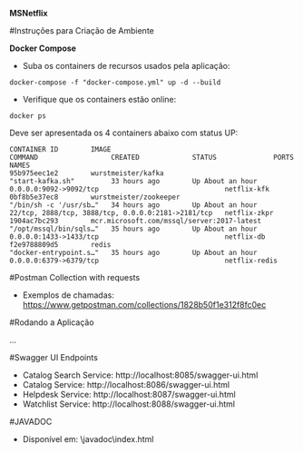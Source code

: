 **MSNetflix**

#Instruções para Criação de Ambiente

**Docker Compose**
* Suba os containers de recursos usados pela aplicação:

`docker-compose -f "docker-compose.yml" up -d --build`

* Verifique que os containers estão online:

`docker ps`

Deve ser apresentada os 4 containers abaixo com status UP: 
```
CONTAINER ID        IMAGE                                        COMMAND                  CREATED             STATUS              PORTS                                                NAMES
95b975eec1e2        wurstmeister/kafka                           "start-kafka.sh"         33 hours ago        Up About an hour    0.0.0.0:9092->9092/tcp                               netflix-kfk
0bf8b5e37ec8        wurstmeister/zookeeper                       "/bin/sh -c '/usr/sb…"   34 hours ago        Up About an hour    22/tcp, 2888/tcp, 3888/tcp, 0.0.0.0:2181->2181/tcp   netflix-zkpr
1904ac7bc293        mcr.microsoft.com/mssql/server:2017-latest   "/opt/mssql/bin/sqls…"   35 hours ago        Up About an hour    0.0.0.0:1433->1433/tcp                               netflix-db
f2e9788809d5        redis                                        "docker-entrypoint.s…"   35 hours ago        Up About an hour    0.0.0.0:6379->6379/tcp                               netflix-redis
```

#Postman Collection with requests
* Exemplos de chamadas:
https://www.getpostman.com/collections/1828b50f1e312f8fc0ec

#Rodando a Aplicação

...

#Swagger UI Endpoints
* Catalog Search Service: http://localhost:8085/swagger-ui.html
* Catalog Service: http://localhost:8086/swagger-ui.html
* Helpdesk Service: http://localhost:8087/swagger-ui.html
* Watchlist Service: http://localhost:8088/swagger-ui.html

#JAVADOC

* Disponível em: \javadoc\index.html